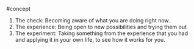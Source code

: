 #concept  

1. The check: Becoming aware of what you are doing right now.
2. The experience: Being open to new possibilities and trying them out
3. The experiment: Taking something from the experience that you had and applying it in your own life, to see how it works for you.
